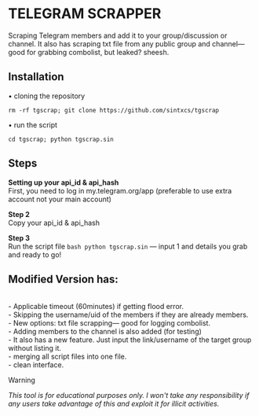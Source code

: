 # TELEGRAM SCRAPPER
Scraping Telegram members and add it to your group/discussion or channel. It also has scraping txt file from any public group and channel—good for grabbing combolist, but leaked? sheesh.

## Installation
• cloning the repository
```
rm -rf tgscrap; git clone https://github.com/sintxcs/tgscrap
```
• run the script
```
cd tgscrap; python tgscrap.sin
```
## Steps
**Setting up your api_id & api_hash**
<br>First, you need to log in my.telegram.org/app (preferable to use extra account not your main account)

**Step 2**
<br>Copy your api_id & api_hash

**Step 3**
<br>Run the script file ```bash python tgscrap.sin``` — input 1 and details you grab and ready to go!

## Modified Version has:
<br>- Applicable timeout (60minutes) if getting flood error.
<br>- Skipping the username/uid of the members if they are already members.
<br>- New options: txt file scrapping— good for logging combolist.
<br>- Adding members to the channel is also added (for testing)
<br>- It also has a new feature. Just input the link/username of the target group without listing it.
<br>- merging all script files into one file.
<br>- clean interface.


> [!WARNING]  
> *This tool is for educational purposes only. I won't take any responsibility if any users take advantage of this and exploit it for illicit activities.*
